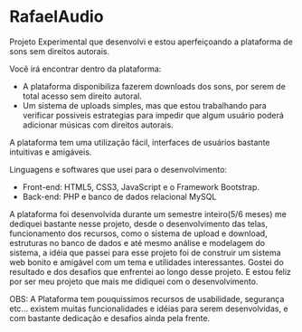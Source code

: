 # RafaelAudio

Projeto Experimental que desenvolvi e estou aperfeiçoando a plataforma de sons sem direitos autorais.

Você irá encontrar dentro da plataforma:

- A plataforma disponibiliza fazerem downloads dos sons, por serem de total acesso sem direito autoral.
- Um sistema de uploads simples, mas que estou trabalhando para verificar possiveis estrategias para impedir que algum usuário poderá adicionar músicas com direitos autorais.

A plataforma tem uma utilização fácil, interfaces de usuários bastante intuitivas e amigáveis.


Linguagens e softwares que usei para o desenvolvimento:

- Front-end: HTML5, CSS3, JavaScript e o Framework Bootstrap.
- Back-end: PHP e banco de dados relacional MySQL



A plataforma foi desenvolvida durante um semestre inteiro(5/6 meses) me dediquei bastante nesse projeto, desde o desenvolvimento das telas, funcionamento dos recursos, como o sistema de upload e download, estruturas no banco de dados e até mesmo análise e modelagem do sistema, a idéia que passei para esse projeto foi de construir um sistema web bonito e amigável com um tema e utilidades interessantes. Gostei do resultado e dos desafios que enfrentei ao longo desse projeto. E estou feliz por ser meu projeto que mais me didiquei com o desenvolvimento.

OBS: A Plataforma tem pouquissimos recursos de usabilidade, segurança etc... existem muitas funcionalidades e idéias para serem desenvolvidas, e com bastante dedicação e desafios ainda pela frente. 
